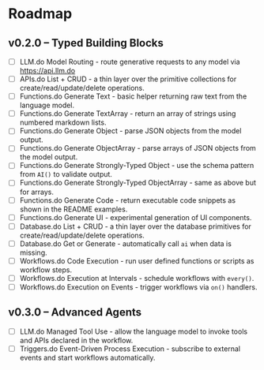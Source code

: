 # Roadmap

## v0.2.0 – Typed Building Blocks

- [ ] LLM.do Model Routing - route generative requests to any model via https://api.llm.do
- [ ] APIs.do List + CRUD - a thin layer over the primitive collections for create/read/update/delete operations.
- [ ] Functions.do Generate Text - basic helper returning raw text from the language model.
- [ ] Functions.do Generate TextArray - return an array of strings using numbered markdown lists.
- [ ] Functions.do Generate Object - parse JSON objects from the model output.
- [ ] Functions.do Generate ObjectArray - parse arrays of JSON objects from the model output.
- [ ] Functions.do Generate Strongly-Typed Object - use the schema pattern from `AI()` to validate output.
- [ ] Functions.do Generate Strongly-Typed ObjectArray - same as above but for arrays.
- [ ] Functions.do Generate Code - return executable code snippets as shown in the README examples.
- [ ] Functions.do Generate UI - experimental generation of UI components.
- [ ] Database.do List + CRUD - a thin layer over the database primitives for create/read/update/delete operations.
- [ ] Database.do Get or Generate - automatically call `ai` when data is missing.
- [ ] Workflows.do Code Execution - run user defined functions or scripts as workflow steps.
- [ ] Workflows.do Execution at Intervals - schedule workflows with `every()`.
- [ ] Workflows.do Execution on Events - trigger workflows via `on()` handlers.

## v0.3.0 – Advanced Agents

- [ ] LLM.do Managed Tool Use - allow the language model to invoke tools and APIs declared in the workflow.
- [ ] Triggers.do Event-Driven Process Execution - subscribe to external events and start workflows automatically.
